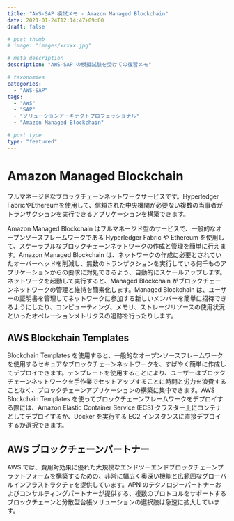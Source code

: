 ```yaml
---
title: "AWS-SAP 模試メモ - Amazon Managed Blockchain"
date: 2021-01-24T12:14:47+09:00
draft: false

# post thumb
# image: "images/xxxxx.jpg"

# meta description
description: "AWS-SAP の模擬試験を受けての復習メモ"

# taxonomies
categories:
  - "AWS-SAP"
tags:
  - "AWS"
  - "SAP"
  - "ソリューションアーキテクトプロフェッショナル"
  - "Amazon Managed Blockchain"

# post type
type: "featured"
---
```


# Amazon Managed Blockchain
フルマネージドなブロックチェーンネットワークサービスです。Hyperledger FabricやEthereumを使用して、信頼された中央機関が必要ない複数の当事者がトランザクションを実行できるアプリケーションを構築できます。

Amazon Managed Blockchain はフルマネージド型のサービスで、一般的なオープンソースフレームワークである Hyperledger Fabric や Ethereum を使用して、スケーラブルなブロックチェーンネットワークの作成と管理を簡単に行えます。Amazon Managed Blockchain は、ネットワークの作成に必要とされていたオーバーヘッドを削減し、無数のトランザクションを実行している何千ものアプリケーションからの要求に対処できるよう、自動的にスケールアップします。ネットワークを起動して実行すると、Managed Blockchain がブロックチェーンネットワークの管理と維持を簡素化します。Managed Blockchain は、ユーザーの証明書を管理してネットワークに参加する新しいメンバーを簡単に招待できるようにしたり、コンピューティング、メモリ、ストレージリソースの使用状況といったオペレーションメトリクスの追跡を行ったりします。 

## AWS Blockchain Templates
Blockchain Templates を使用すると、一般的なオープンソースフレームワークを使用するセキュアなブロックチェーンネットワークを、すばやく簡単に作成してデプロイできます。テンプレートを使用することにより、ユーザーはブロックチェーンネットワークを手作業でセットアップすることに時間と労力を浪費することなく、ブロックチェーンアプリケーションの構築に集中できます。AWS Blockchain Templates を使ってブロックチェーンフレームワークをデプロイする際には、Amazon Elastic Container Service (ECS) クラスター上にコンテナとしてデプロイするか、Docker を実行する EC2 インスタンスに直接デプロイするか選択できます。

## AWS ブロックチェーンパートナー
AWS では、費用対効果に優れた大規模なエンドツーエンドブロックチェーンプラットフォームを構築するための、非常に幅広く奥深い機能と広範囲なグローバルインフラストラクチャを提供しています。APN のテクノロジーパートナーおよびコンサルティングパートナーが提供する、複数のプロトコルをサポートするブロックチェーンと分散型台帳ソリューションの選択肢は急速に拡大しています。 